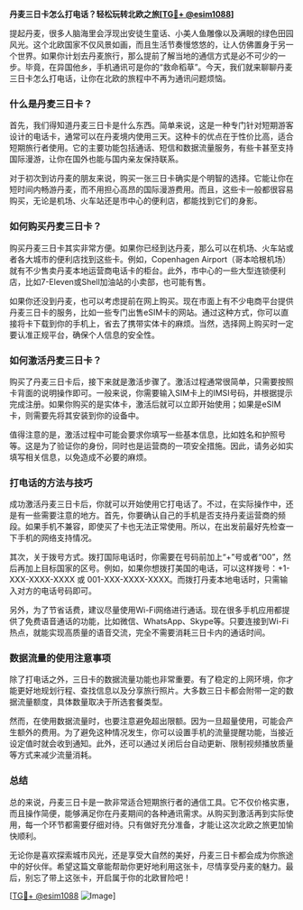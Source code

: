 **丹麦三日卡怎么打电话？轻松玩转北欧之旅[[TG💪+ @esim1088](https://t.me/s/esim1088)]**

提起丹麦，很多人脑海里会浮现出安徒生童话、小美人鱼雕像以及满眼的绿色田园风光。这个北欧国家不仅风景如画，而且生活节奏慢悠悠的，让人仿佛置身于另一个世界。如果你计划去丹麦旅行，那么提前了解当地的通信方式是必不可少的一步。毕竟，在异国他乡，手机通讯可是你的“救命稻草”。今天，我们就来聊聊丹麦三日卡怎么打电话，让你在北欧的旅程中不再为通讯问题烦恼。

### 什么是丹麦三日卡？

首先，我们得知道丹麦三日卡是什么东西。简单来说，这是一种专门针对短期游客设计的电话卡，通常可以在丹麦境内使用三天。这种卡的优点在于性价比高，适合短期旅行者使用。它的主要功能包括通话、短信和数据流量服务，有些卡甚至支持国际漫游，让你在国外也能与国内亲友保持联系。

对于初次到访丹麦的朋友来说，购买一张三日卡确实是个明智的选择。它能让你在短时间内畅游丹麦，而不用担心高昂的国际漫游费用。而且，这些卡一般都很容易购买，无论是机场、火车站还是市中心的便利店，都能找到它们的身影。

### 如何购买丹麦三日卡？

购买丹麦三日卡其实非常方便。如果你已经到达丹麦，那么可以在机场、火车站或者各大城市的便利店找到这些卡。例如，Copenhagen Airport（哥本哈根机场）就有不少售卖丹麦本地运营商电话卡的柜台。此外，市中心的一些大型连锁便利店，比如7-Eleven或Shell加油站的小卖部，也可能有售。

如果你还没到丹麦，也可以考虑提前在网上购买。现在市面上有不少电商平台提供丹麦三日卡的服务，比如一些专门出售eSIM卡的网站。通过这种方式，你可以直接将卡下载到你的手机上，省去了携带实体卡的麻烦。当然，选择网上购买时一定要认准正规平台，确保个人信息的安全性。

### 如何激活丹麦三日卡？

购买了丹麦三日卡后，接下来就是激活步骤了。激活过程通常很简单，只需要按照卡背面的说明操作即可。一般来说，你需要输入SIM卡上的IMSI号码，并根据提示完成注册。如果你购买的是实体卡，激活后就可以立即开始使用；如果是eSIM卡，则需要先将其安装到你的设备中。

值得注意的是，激活过程中可能会要求你填写一些基本信息，比如姓名和护照号等。这是为了验证你的身份，同时也是运营商的一项安全措施。因此，请务必如实填写相关信息，以免造成不必要的麻烦。

### 打电话的方法与技巧

成功激活丹麦三日卡后，你就可以开始使用它打电话了。不过，在实际操作中，还是有一些需要注意的地方。首先，你要确认自己的手机是否支持丹麦运营商的频段。如果手机不兼容，即使买了卡也无法正常使用。所以，在出发前最好先检查一下手机的网络支持情况。

其次，关于拨号方式。拨打国际电话时，你需要在号码前加上“+”号或者“00”，然后再加上目标国家的区号。例如，如果你想拨打美国的电话，可以这样拨号：+1-XXX-XXXX-XXXX 或 001-XXX-XXXX-XXXX。而拨打丹麦本地电话时，只需输入对方的电话号码即可。

另外，为了节省话费，建议尽量使用Wi-Fi网络进行通话。现在很多手机应用都提供了免费语音通话的功能，比如微信、WhatsApp、Skype等。只要连接到Wi-Fi热点，就能实现高质量的语音交流，完全不需要消耗三日卡内的通话时间。

### 数据流量的使用注意事项

除了打电话之外，三日卡的数据流量功能也非常重要。有了稳定的上网环境，你才能更好地规划行程、查找信息以及分享旅行照片。大多数三日卡都会附带一定的数据流量额度，具体数量取决于所选套餐类型。

然而，在使用数据流量时，也要注意避免超出限额。因为一旦超量使用，可能会产生额外的费用。为了避免这种情况发生，你可以设置手机的流量提醒功能，当接近设定值时就会收到通知。此外，还可以通过关闭后台自动更新、限制视频播放质量等方式来减少流量消耗。

### 总结

总的来说，丹麦三日卡是一款非常适合短期旅行者的通信工具。它不仅价格实惠，而且操作简便，能够满足你在丹麦期间的各种通讯需求。从购买到激活再到实际使用，每一个环节都需要仔细对待。只有做好充分准备，才能让这次北欧之旅更加愉快顺利。

无论你是喜欢探索城市风光，还是享受大自然的美好，丹麦三日卡都会成为你旅途中的好伙伴。希望这篇文章能帮助你更好地利用这张卡，尽情享受丹麦的魅力。最后，别忘了带上这张卡，开启属于你的北欧冒险吧！

[[TG💪+ @esim1088](https://t.me/s/esim1088) ![Image](https://i.postimg.cc/4NQfJmqS/Snipaste-2025-05-13-00-14-12.png)]